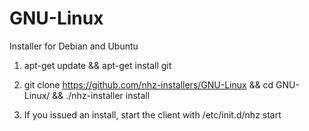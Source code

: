 GNU-Linux
=========

Installer for Debian and Ubuntu

1. apt-get update && apt-get install git

2. git clone https://github.com/nhz-installers/GNU-Linux && cd GNU-Linux/ && ./nhz-installer install

3. If you issued an install, start the client with /etc/init.d/nhz start
